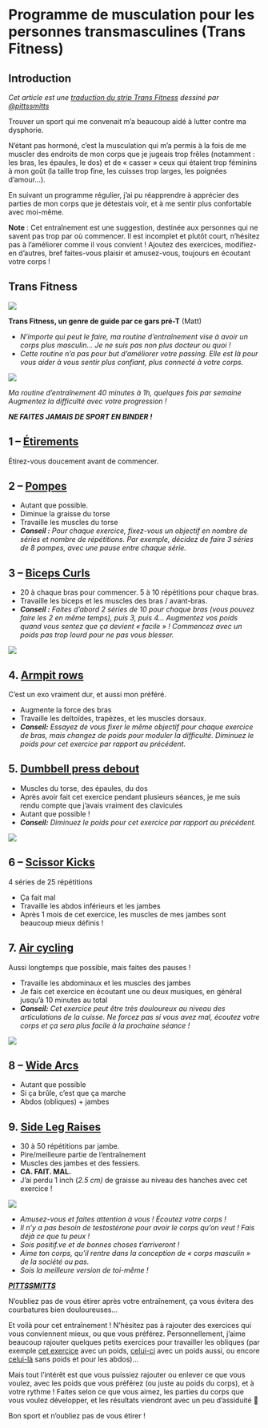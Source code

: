 # Programme de musculation pour les personnes transmasculines (Trans Fitness)

## Introduction

_Cet article est une_ [_traduction du strip Trans Fitness_](https://pittssmitts.tumblr.com/post/174276816633/some-people-on-insta-said-i-should-post-my-workout) _dessiné par_ [_@pittssmitts_](https://twitter.com/pittssmitts)

Trouver un sport qui me convenait m’a beaucoup aidé à lutter contre ma dysphorie.

N’étant pas hormoné, c’est la musculation qui m’a permis à la fois de me muscler des endroits de mon corps que je jugeais trop frêles (notamment : les bras, les épaules, le dos) et de « casser » ceux qui étaient trop féminins à mon goût (la taille trop fine, les cuisses trop larges, les poignées d’amour…).

En suivant un programme régulier, j’ai pu réapprendre à apprécier des parties de mon corps que je détestais voir, et à me sentir plus confortable avec moi-même.

**Note** : Cet entraînement est une suggestion, destinée aux personnes qui ne savent pas trop par où commencer. Il est incomplet et plutôt court, n’hésitez pas à l’améliorer comme il vous convient ! Ajoutez des exercices, modifiez-en d’autres, bref faites-vous plaisir et amusez-vous, toujours en écoutant votre corps !

## Trans Fitness

![](https://wikitrans.co/wp-content/uploads/2019/07/1-956x1024.png)

**Trans Fitness, un genre de guide par ce gars pré-T** (Matt)

- _N’importe qui peut le faire, ma routine d’entraînement vise à avoir un corps plus masculin… Je ne suis pas non plus docteur ou quoi !_
- _Cette routine n’a pas pour but d’améliorer votre passing. Elle est là pour vous aider à vous sentir plus confiant, plus connecté à votre corps._

![](https://wikitrans.co/wp-content/uploads/2019/07/4-956x1024.png)

_Ma routine d’entraînement 40 minutes à 1h, quelques fois par semaine Augmentez la difficulté avec votre progression !_

**_NE FAITES JAMAIS DE SPORT EN BINDER !_**

## 1 – **[Étirements](https://www.youtube.com/watch?v=Pz_NXxhQCJc)**

Étirez-vous doucement avant de commencer.

## 2 – [Pompes](https://youtu.be/TR13PiA4KHs?t=100)

- Autant que possible.
- Diminue la graisse du torse
- Travaille les muscles du torse
- **_Conseil :_** _Pour chaque exercice, fixez-vous un objectif en nombre de séries et nombre de répétitions. Par exemple, décidez de faire 3 séries de 8 pompes, avec une pause entre chaque série._

## 3 – **[Biceps Curls](https://www.youtube.com/watch?v=83pwAoCOhEs)**

- 20 à chaque bras pour commencer. 5 à 10 répétitions pour chaque bras.
- Travaille les biceps et les muscles des bras / avant-bras.
- _**Conseil :** Faites d’abord 2 séries de 10 pour chaque bras (vous pouvez faire les 2 en même temps), puis 3, puis 4… Augmentez vos poids quand vous sentez que ça devient « facile » ! Commencez avec un poids pas trop lourd pour ne pas vous blesser._

![](https://wikitrans.co/wp-content/uploads/2019/07/5-956x1024.png)

## 4. [**Armpit rows**](https://www.youtube.com/watch?v=i76lqpBfNzU)

C’est un exo vraiment dur, et aussi mon préféré.

- Augmente la force des bras
- Travaille les deltoïdes, trapèzes, et les muscles dorsaux.
- **_Conseil:_** _Essayez de vous fixer le même objectif pour chaque exercice de bras, mais changez de poids pour moduler la difficulté. Diminuez le poids pour cet exercice par rapport au précédent._

## 5. [**Dumbbell press debout**](https://www.youtube.com/watch?v=6cZm9Hyx1GI)

- Muscles du torse, des épaules, du dos
- Après avoir fait cet exercice pendant plusieurs séances, je me suis rendu compte que j’avais vraiment des clavicules
- Autant que possible !
- **_Conseil:_** _Diminuez le poids pour cet exercice par rapport au précédent._

![](https://wikitrans.co/wp-content/uploads/2019/07/6-956x1024.png)

## 6 – **[Scissor Kicks](https://www.youtube.com/watch?v=WoNCIBVLbgY)**

4 séries de 25 répétitions

- Ça fait mal
- Travaille les abdos inférieurs et les jambes
- Après 1 mois de cet exercice, les muscles de mes jambes sont beaucoup mieux définis !

## 7. [**Air cycling**](https://www.youtube.com/watch?v=oyXoWU8j310)

Aussi longtemps que possible, mais faites des pauses !

- Travaille les abdominaux et les muscles des jambes
- Je fais cet exercice en écoutant une ou deux musiques, en général jusqu’à 10 minutes au total
- **_Conseil_**_**:** Cet exercice peut être très douloureux au niveau des articulations de la cuisse. Ne forcez pas si vous avez mal, écoutez votre corps et ça sera plus facile à la prochaine séance !_

![](https://wikitrans.co/wp-content/uploads/2019/07/7-956x1024.png)

## 8 – [**Wide Arcs**](https://www.youtube.com/watch?v=X59_4RrU_aA)

- Autant que possible
- Si ça brûle, c’est que ça marche
- Abdos (obliques) + jambes

## 9. [**Side Leg Raises**](https://www.youtube.com/watch?v=pA18fTpjbCw)

- 30 à 50 répétitions par jambe.
- Pire/meilleure partie de l’entraînement
- Muscles des jambes et des fessiers.
- **CA. FAIT. MAL.**
- J’ai perdu 1 inch (_2.5 cm)_ de graisse au niveau des hanches avec cet exercice !

![](https://wikitrans.co/wp-content/uploads/2019/07/8-956x1024.png)

- _Amusez-vous et faites attention à vous ! Écoutez votre corps !_
- _Il n’y a pas besoin de testostérone pour avoir le corps qu’on veut ! Fais déjà ce que tu peux !_
- _Sois positif.ve et de bonnes choses t’arriveront !_
- _Aime ton corps, qu’il rentre dans la conception de « corps masculin » de la société ou pas._
- _Sois la meilleure version de toi-même !_

[**_PITTSSMITTS_**](https://twitter.com/pittssmitts)

N’oubliez pas de vous étirer après votre entraînement, ça vous évitera des courbatures bien douloureuses…

Et voilà pour cet entraînement ! N’hésitez pas à rajouter des exercices qui vous conviennent mieux, ou que vous préférez. Personnellement, j’aime beaucoup rajouter quelques petits exercices pour travailler les obliques (par exemple [cet exercice](https://youtu.be/pDTHSnoGoEc?t=32) avec un poids, [celui-ci](https://www.youtube.com/watch?v=_bVcLMlYZM8) avec un poids aussi, ou encore [celui-là](https://www.youtube.com/watch?v=FrFyUbxs1uQ) sans poids et pour les abdos)…

Mais tout l’intérêt est que vous puissiez rajouter ou enlever ce que vous voulez, avec les poids que vous préférez (ou juste au poids du corps), et à votre rythme ! Faites selon ce que vous aimez, les parties du corps que vous voulez développer, et les résultats viendront avec un peu d’assiduité 🙂

Bon sport et n’oubliez pas de vous étirer !